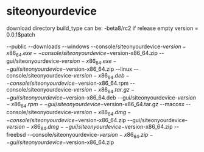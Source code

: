 # siteonyourdevice

download directory
build_type can be: -beta8/rc2 if release empty
version = 0.0.1$patch

--public
    --downloads
        --windows
            --console/siteonyourdevice-$version-x86_64.exe
            --console/siteonyourdevice-$version-x86_64.zip
            --gui/siteonyourdevice-$version-x86_64.exe
            --gui/siteonyourdevice-$version-x86_64.zip
        --linux
            --console/siteonyourdevice-$version-x86_64.deb
            --console/siteonyourdevice-$version-x86_64.rpm
            --console/siteonyourdevice-$version-x86_64.tar.gz
            --gui/siteonyourdevice-$version-x86_64.deb
            --gui/siteonyourdevice-$version-x86_64.rpm
            --gui/siteonyourdevice-$version-x86_64.tar.gz
        --macosx
            --console/siteonyourdevice-$version-x86_64.dmg
            --console/siteonyourdevice-$version-x86_64.zip
            --gui/siteonyourdevice-$version-x86_64.dmg
            --gui/siteonyourdevice-$version-x86_64.zip
        --freebsd
            --console/siteonyourdevice-$version-x86_64.zip
            --gui/siteonyourdevice-$version-x86_64.zip
